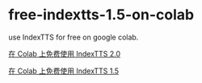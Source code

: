 # free-indextts-1.5-on-colab
use IndexTTS for free on google colab. 


[在 Colab 上免费使用 IndexTTS 2.0](https://colab.research.google.com/github/xcrong/free-indextts-1.5-on-colab/blob/main/index-tts-2-on-colab.ipynb)

[在 Colab 上免费使用 IndexTTS 1.5](https://colab.research.google.com/github/xcrong/free-indextts-1.5-on-colab/blob/main/index-tts-1.5-on-colab.ipynb)
